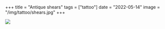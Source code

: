 +++
title = "Antique shears"
tags = ["tattoo"]
date = "2022-05-14"
image = "/img/tattoo/shears.jpg"
+++

![](/img/tattoo/shears.jpg)
